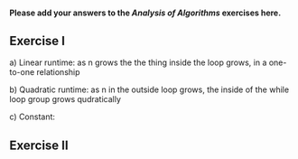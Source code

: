 #### Please add your answers to the ***Analysis of  Algorithms*** exercises here.

## Exercise I

a) Linear runtime: as n grows the the thing inside the loop grows, in a one-to-one relationship


b) Quadratic runtime: as n in the outside loop grows, the inside of the while loop group grows qudratically

c) Constant: 

## Exercise II



